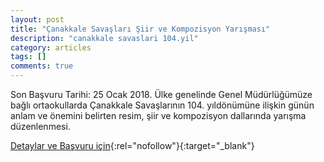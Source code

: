 ```yaml
---
layout: post
title: "Çanakkale Savaşları Şiir ve Kompozisyon Yarışması"
description: "canakkale savaslari 104.yil"
category: articles
tags: []
comments: true
---
```


Son Başvuru Tarihi: 25 Ocak 2018.
Ülke genelinde Genel Müdürlüğümüze bağlı ortaokullarda Çanakkale Savaşlarının 104.
yıldönümüne ilişkin günün anlam ve önemini belirten resim, şiir ve kompozisyon dallarında yarışma
düzenlenmesi.

[Detaylar ve Başvuru için](http://sehitenginekerortaokulu.meb.k12.tr/meb_iys_dosyalar/17/06/717471/dosyalar/2018_11/13230515_YANAKKALE_RESYM_YYYR_KOMP.pdf?utm_source=edebiyatyarismalari.com&utm_medium=affiliate&utm_campaign=cpc){:rel="nofollow"}{:target="_blank"}
